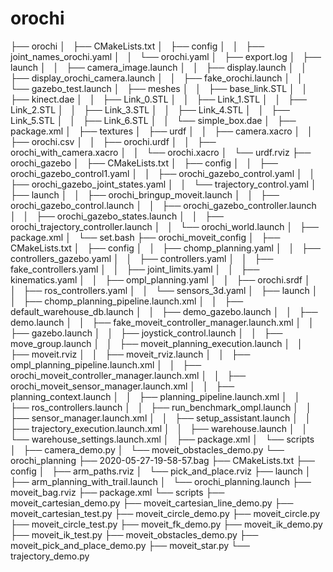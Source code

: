 # orochi
├── orochi
│   ├── CMakeLists.txt
│   ├── config
│   │   ├── joint_names_orochi.yaml
│   │   └── orochi.yaml
│   ├── export.log
│   ├── launch
│   │   ├── camera_image.launch
│   │   ├── display.launch
│   │   ├── display_orochi_camera.launch
│   │   ├── fake_orochi.launch
│   │   └── gazebo_test.launch
│   ├── meshes
│   │   ├── base_link.STL
│   │   ├── kinect.dae
│   │   ├── Link_0.STL
│   │   ├── Link_1.STL
│   │   ├── Link_2.STL
│   │   ├── Link_3.STL
│   │   ├── Link_4.STL
│   │   ├── Link_5.STL
│   │   ├── Link_6.STL
│   │   └── simple_box.dae
│   ├── package.xml
│   ├── textures
│   ├── urdf
│   │   ├── camera.xacro
│   │   ├── orochi.csv
│   │   ├── orochi.urdf
│   │   ├── orochi_with_camera.xacro
│   │   └── orochi.xacro
│   └── urdf.rviz
├── orochi_gazebo
│   ├── CMakeLists.txt
│   ├── config
│   │   ├── orochi_gazebo_control1.yaml
│   │   ├── orochi_gazebo_control.yaml
│   │   ├── orochi_gazebo_joint_states.yaml
│   │   └── trajectory_control.yaml
│   ├── launch
│   │   ├── orochi_bringup_moveit.launch
│   │   ├── orochi_gazebo_control.launch
│   │   ├── orochi_gazebo_controller.launch
│   │   ├── orochi_gazebo_states.launch
│   │   ├── orochi_trajectory_controller.launch
│   │   └── orochi_world.launch
│   ├── package.xml
│   └── set.bash
├── orochi_moveit_config
│   ├── CMakeLists.txt
│   ├── config
│   │   ├── chomp_planning.yaml
│   │   ├── controllers_gazebo.yaml
│   │   ├── controllers.yaml
│   │   ├── fake_controllers.yaml
│   │   ├── joint_limits.yaml
│   │   ├── kinematics.yaml
│   │   ├── ompl_planning.yaml
│   │   ├── orochi.srdf
│   │   ├── ros_controllers.yaml
│   │   └── sensors_3d.yaml
│   ├── launch
│   │   ├── chomp_planning_pipeline.launch.xml
│   │   ├── default_warehouse_db.launch
│   │   ├── demo_gazebo.launch
│   │   ├── demo.launch
│   │   ├── fake_moveit_controller_manager.launch.xml
│   │   ├── gazebo.launch
│   │   ├── joystick_control.launch
│   │   ├── move_group.launch
│   │   ├── moveit_planning_execution.launch
│   │   ├── moveit.rviz
│   │   ├── moveit_rviz.launch
│   │   ├── ompl_planning_pipeline.launch.xml
│   │   ├── orochi_moveit_controller_manager.launch.xml
│   │   ├── orochi_moveit_sensor_manager.launch.xml
│   │   ├── planning_context.launch
│   │   ├── planning_pipeline.launch.xml
│   │   ├── ros_controllers.launch
│   │   ├── run_benchmark_ompl.launch
│   │   ├── sensor_manager.launch.xml
│   │   ├── setup_assistant.launch
│   │   ├── trajectory_execution.launch.xml
│   │   ├── warehouse.launch
│   │   └── warehouse_settings.launch.xml
│   ├── package.xml
│   └── scripts
│       ├── camera_demo.py
│       └── moveit_obstacles_demo.py
└── orochi_planning
    ├── 2020-05-27-19-58-57.bag
    ├── CMakeLists.txt
    ├── config
    │   ├── arm_paths.rviz
    │   └── pick_and_place.rviz
    ├── launch
    │   ├── arm_planning_with_trail.launch
    │   └── orochi_planning.launch
    ├── moveit_bag.rviz
    ├── package.xml
    └── scripts
        ├── moveit_cartesian_demo.py
        ├── moveit_cartesian_line_demo.py
        ├── moveit_cartesian_test.py
        ├── moveit_circle_demo.py
        ├── moveit_circle.py
        ├── moveit_circle_test.py
        ├── moveit_fk_demo.py
        ├── moveit_ik_demo.py
        ├── moveit_ik_test.py
        ├── moveit_obstacles_demo.py
        ├── moveit_pick_and_place_demo.py
        ├── moveit_star.py
        └── trajectory_demo.py

